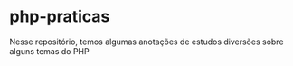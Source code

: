 # php-praticas
Nesse repositório, temos algumas anotações de estudos diversões sobre alguns temas do PHP
